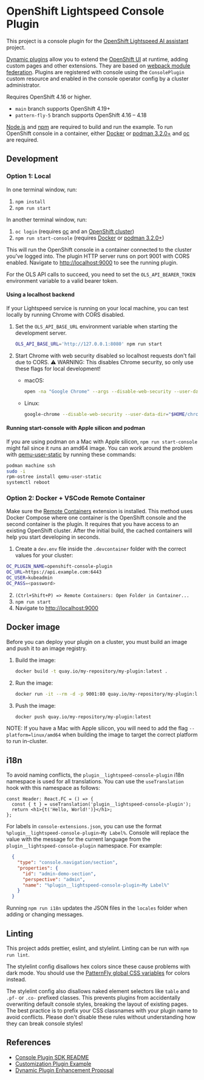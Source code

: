 # OpenShift Lightspeed Console Plugin

This project is a console plugin for the [OpenShift Lightspeed AI assistant](https://github.com/openshift/lightspeed-service)
project.

[Dynamic plugins](https://github.com/openshift/console/tree/main/frontend/packages/console-dynamic-plugin-sdk)
allow you to extend the
[OpenShift UI](https://github.com/openshift/console)
at runtime, adding custom pages and other extensions. They are based on
[webpack module federation](https://webpack.js.org/concepts/module-federation/).
Plugins are registered with console using the `ConsolePlugin` custom resource
and enabled in the console operator config by a cluster administrator.

Requires OpenShift 4.16 or higher.
- `main` branch supports OpenShift 4.19+
- `pattern-fly-5` branch supports OpenShift 4.16 – 4.18

[Node.js](https://nodejs.org/en/) and [npm](https://www.npmjs.com) are required
to build and run the example. To run OpenShift console in a container, either
[Docker](https://www.docker.com) or [podman 3.2.0+](https://podman.io) and
[oc](https://console.redhat.com/openshift/downloads) are required.

## Development

### Option 1: Local

In one terminal window, run:

1. `npm install`
2. `npm run start`

In another terminal window, run:

1. `oc login` (requires [oc](https://console.redhat.com/openshift/downloads) and an [OpenShift cluster](https://console.redhat.com/openshift/create))
2. `npm run start-console` (requires [Docker](https://www.docker.com) or [podman 3.2.0+](https://podman.io))

This will run the OpenShift console in a container connected to the cluster
you've logged into. The plugin HTTP server runs on port 9001 with CORS enabled.
Navigate to <http://localhost:9000> to see the running plugin.

For the OLS API calls to succeed, you need to set the `OLS_API_BEARER_TOKEN`
environment variable to a valid bearer token.

#### Using a localhost backend

If your Lightspeed service is running on your local machine, you can test
locally by running Chrome with CORS disabled.

1. Set the `OLS_API_BASE_URL` environment variable when starting the development server.

   ```bash
   OLS_API_BASE_URL='http://127.0.0.1:8080' npm run start
   ```

2. Start Chrome with web security disabled so localhost requests don't fail due
to CORS. ⚠️ WARNING: This disables Chrome security, so only use these flags for
local development!

   - macOS:
     ```bash
     open -na "Google Chrome" --args --disable-web-security --user-data-dir="$HOME/chrome-dev-data-dir/"
     ```
   - Linux:
     ```bash
     google-chrome --disable-web-security --user-data-dir="$HOME/chrome-dev-data-dir/"
     ```


#### Running start-console with Apple silicon and podman

If you are using podman on a Mac with Apple silicon, `npm run start-console`
might fail since it runs an amd64 image. You can work around the problem with
[qemu-user-static](https://github.com/multiarch/qemu-user-static) by running
these commands:

```bash
podman machine ssh
sudo -i
rpm-ostree install qemu-user-static
systemctl reboot
```

### Option 2: Docker + VSCode Remote Container

Make sure the
[Remote Containers](https://marketplace.visualstudio.com/items?itemName=ms-vscode-remote.remote-containers)
extension is installed. This method uses Docker Compose where one container is
the OpenShift console and the second container is the plugin. It requires that
you have access to an existing OpenShift cluster. After the initial build, the
cached containers will help you start developing in seconds.

1. Create a `dev.env` file inside the `.devcontainer` folder with the correct values for your cluster:

```bash
OC_PLUGIN_NAME=openshift-console-plugin
OC_URL=https://api.example.com:6443
OC_USER=kubeadmin
OC_PASS=<password>
```

2. `(Ctrl+Shift+P) => Remote Containers: Open Folder in Container...`
3. `npm run start`
4. Navigate to <http://localhost:9000>

## Docker image

Before you can deploy your plugin on a cluster, you must build an image and
push it to an image registry.

1. Build the image:

   ```sh
   docker build -t quay.io/my-repository/my-plugin:latest .
   ```

2. Run the image:

   ```sh
   docker run -it --rm -d -p 9001:80 quay.io/my-repository/my-plugin:latest
   ```

3. Push the image:

   ```sh
   docker push quay.io/my-repository/my-plugin:latest
   ```

NOTE: If you have a Mac with Apple silicon, you will need to add the flag
`--platform=linux/amd64` when building the image to target the correct platform
to run in-cluster.

## i18n

To avoid naming conflicts, the `plugin__lightspeed-console-plugin` i18n
namespace is used for all translations. You can use the `useTranslation` hook
with this namespace as follows:

```tsx
const Header: React.FC = () => {
  const { t } = useTranslation('plugin__lightspeed-console-plugin');
  return <h1>{t('Hello, World!')}</h1>;
};
```

For labels in `console-extensions.json`, you can use the format
`%plugin__lightspeed-console-plugin~My Label%`. Console will replace the value
with the message for the current language from the
`plugin__lightspeed-console-plugin` namespace. For example:

```json
  {
    "type": "console.navigation/section",
    "properties": {
      "id": "admin-demo-section",
      "perspective": "admin",
      "name": "%plugin__lightspeed-console-plugin~My Label%"
    }
  }
```

Running `npm run i18n` updates the JSON files in the `locales` folder when
adding or changing messages.

## Linting

This project adds prettier, eslint, and stylelint. Linting can be run with
`npm run lint`.

The stylelint config disallows hex colors since these cause problems with dark
mode. You should use the
[PatternFly global CSS variables](https://patternfly-react-main.surge.sh/developer-resources/global-css-variables#global-css-variables)
for colors instead.

The stylelint config also disallows naked element selectors like `table` and
`.pf-` or `.co-` prefixed classes. This prevents plugins from accidentally
overwriting default console styles, breaking the layout of existing pages. The
best practice is to prefix your CSS classnames with your plugin name to avoid
conflicts. Please don't disable these rules without understanding how they can
break console styles!

## References

- [Console Plugin SDK README](https://github.com/openshift/console/tree/main/frontend/packages/console-dynamic-plugin-sdk)
- [Customization Plugin Example](https://github.com/spadgett/console-customization-plugin)
- [Dynamic Plugin Enhancement Proposal](https://github.com/openshift/enhancements/blob/master/enhancements/console/dynamic-plugins.md)
